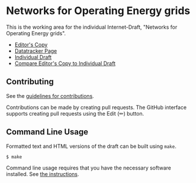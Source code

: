 # Networks for Operating Energy grids

This is the working area for the individual Internet-Draft, "Networks for Operating Energy grids".

* [Editor's Copy](https://kiranmak.github.io/draft-km-energygrid/#go.draft-kmak-intarea-energygrid.html)
* [Datatracker Page](https://datatracker.ietf.org/doc/draft-kmak-intarea-energygrid)
* [Individual Draft](https://datatracker.ietf.org/doc/html/draft-kmak-intarea-energygrid)
* [Compare Editor's Copy to Individual Draft](https://kiranmak.github.io/draft-km-energygrid/#go.draft-kmak-intarea-energygrid.diff)


## Contributing

See the
[guidelines for contributions](https://github.com/kiranmak/draft-km-energygrid/blob/main/CONTRIBUTING.md).

Contributions can be made by creating pull requests.
The GitHub interface supports creating pull requests using the Edit (✏) button.


## Command Line Usage

Formatted text and HTML versions of the draft can be built using `make`.

```sh
$ make
```

Command line usage requires that you have the necessary software installed.  See
[the instructions](https://github.com/martinthomson/i-d-template/blob/main/doc/SETUP.md).


